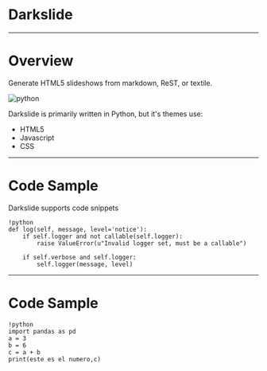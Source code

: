 # Darkslide

---

# Overview

Generate HTML5 slideshows from markdown, ReST, or textile.

![python](http://i.imgur.com/bc2xk.png)

Darkslide is primarily written in Python, but it's themes use:

- HTML5
- Javascript
- CSS

---

# Code Sample

Darkslide supports code snippets

    !python
    def log(self, message, level='notice'):
        if self.logger and not callable(self.logger):
            raise ValueError(u"Invalid logger set, must be a callable")

        if self.verbose and self.logger:
            self.logger(message, level)

---

# Code Sample
    !python
    import pandas as pd
    a = 3
    b = 6
    c = a + b
    print(este es el numero,c)